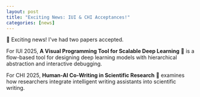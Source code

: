 ```yaml
---
layout: post
title: "Exciting News: IUI & CHI Acceptances!"
categories: [news]
---
```


🎉 Exciting news! I've had two papers accepted. 

For IUI 2025, **A Visual Programming Tool for Scalable Deep Learning** 📄 is a flow-based tool for designing deep learning models with hierarchical abstraction and interactive debugging. 

For CHI 2025, **Human-AI Co-Writing in Scientific Research** 📝 examines how researchers integrate intelligent writing assistants into scientific writing. 
